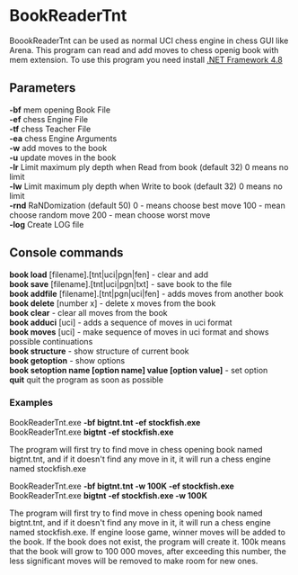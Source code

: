 # BookReaderTnt
BoookReaderTnt can be used as normal UCI chess engine in chess GUI like Arena.
This program can read and add moves to chess openig book with mem extension.
To use this program you need install  <a href="https://dotnet.microsoft.com/download/dotnet-framework/net48">.NET Framework 4.8</a>

## Parameters

**-bf** mem opening Book File<br/>
**-ef** chess Engine File<br/>
**-tf** chess Teacher File<br/>
**-ea** chess Engine Arguments<br/>
**-w** add moves to the book<br/>
**-u** update moves in the book<br/>
**-lr** Limit maximum ply depth when Read from book (default 32) 0 means no limit<br/>
**-lw** Limit maximum ply depth when Write to book (default 32) 0 means no limit<br/>
**-rnd** RaNDomization (default 50) 0 - means choose best move 100 - mean choose random move 200 - mean choose worst move<br/>
**-log** Create LOG file<br/>

## Console commands

**book load** [filename].[tnt|uci|pgn|fen] - clear and add<br/>
**book save** [filename].[tnt|uci|pgn|txt] - save book to the file<br/>
**book addfile** [filename].[tnt|pgn|uci|fen] - adds moves from another book<br/>
**book delete** [number x] - delete x moves from the book<br/>
**book clear** - clear all moves from the book<br/>
**book adduci** [uci] - adds a sequence of moves in uci format<br/>
**book moves** [uci] - make sequence of moves in uci format and shows possible continuations<br/>
**book structure** - show structure of current book<br/>
**book getoption** - show options<br/>
**book setoption name [option name] value [option value]** - set option<br/>
**quit** quit the program as soon as possible

### Examples

BookReaderTnt.exe **-bf bigtnt.tnt -ef stockfish.exe**<br/>
BookReaderTnt.exe **bigtnt -ef stockfish.exe**

The program will first try to find move in chess opening book named bigtnt.tnt, and if it doesn't find any move in it, it will run a chess engine named stockfish.exe

BookReaderTnt.exe **-bf bigtnt.tnt -w 100K -ef stockfish.exe**<br/>
BookReaderTnt.exe **bigtnt -ef stockfish.exe -w 100K**

The program will first try to find move in chess opening book named bigtnt.tnt, and if it doesn't find any move in it, it will run a chess engine named stockfish.exe. If engine loose game, winner moves will be added to the book. If the book does not exist, the program will create it. 100k means that the book will grow to 100 000 moves, after exceeding this number, the less significant moves will be removed to make room for new ones.